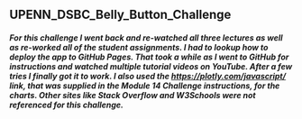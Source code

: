 ## UPENN_DSBC_Belly_Button_Challenge

##### For this challenge I went back and re-watched all three lectures as well as re-worked all of the student assignments. I had to lookup how to deploy the app to GitHub Pages. That took a while as I went to GitHub for instructions and watched multiple tutorial videos on YouTube. After a few tries I finally got it to work. I also used the https://plotly.com/javascript/ link, that was supplied in the Module 14 Challenge instructions, for the charts. Other sites like Stack Overflow and W3Schools were not referenced for this challenge.